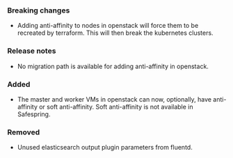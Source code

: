 ### Breaking changes
- Adding anti-affinity to nodes in openstack will force them to be recreated by terraform. This will then break the kubernetes clusters.

### Release notes
- No migration path is available for adding anti-affinity in openstack.

### Added
- The master and worker VMs in openstack can now, optionally, have anti-affinity or soft anti-affinity. Soft anti-affinity is not available in Safespring.

### Removed
- Unused elasticsearch output plugin parameters from fluentd.
